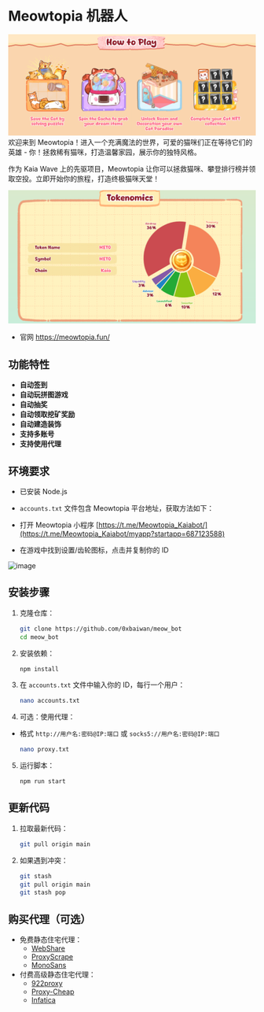 # Meowtopia 机器人

![banner](./img/image.png)
欢迎来到 Meowtopia！进入一个充满魔法的世界，可爱的猫咪们正在等待它们的英雄 - 你！拯救稀有猫咪，打造温馨家园，展示你的独特风格。

作为 Kaia Wave 上的先驱项目，Meowtopia 让你可以拯救猫咪、攀登排行榜并领取空投。立即开始你的旅程，打造终极猫咪天堂！

![tokenomic](./img/image-2.png)
- 官网 https://meowtopia.fun/

## 功能特性

- **自动签到**
- **自动玩拼图游戏**
- **自动抽奖**
- **自动领取挖矿奖励**
- **自动建造装饰**
- **支持多账号**
- **支持使用代理**

## 环境要求

- 已安装 Node.js
- `accounts.txt` 文件包含 Meowtopia 平台地址，获取方法如下：
- 打开 Meowtopia 小程序 [https://t.me/Meowtopia_Kaiabot/](https://t.me/Meowtopia_Kaiabot/myapp?startapp=687123588)

- 在游戏中找到设置/齿轮图标，点击并复制你的 ID

![image](https://github.com/user-attachments/assets/a5e01f90-fda0-4c81-b741-67f877dc57b6)

## 安装步骤

1. 克隆仓库：
    ```sh
    git clone https://github.com/0xbaiwan/meow_bot
    cd meow_bot
    ```

2. 安装依赖：
    ```sh
    npm install
    ```

3. 在 `accounts.txt` 文件中输入你的 ID，每行一个用户：
    ```sh
    nano accounts.txt
    ```

4. 可选：使用代理：
- 格式 `http://用户名:密码@IP:端口` 或 `socks5://用户名:密码@IP:端口`
    ```sh
    nano proxy.txt
    ```

5. 运行脚本：
    ```sh
    npm run start
 
    ```
## 更新代码

1. 拉取最新代码：
   ```bash
   git pull origin main
   ```

2. 如果遇到冲突：
   ```bash
   git stash
   git pull origin main
   git stash pop
   ```

## 购买代理（可选）

- 免费静态住宅代理：
   - [WebShare](https://www.webshare.io/?referral_code=gtw7lwqqelgu)
   - [ProxyScrape](https://proxyscrape.com/)
   - [MonoSans](https://github.com/monosans/proxy-list)
- 付费高级静态住宅代理：
   - [922proxy](https://www.922proxy.com/register?inviter_code=d6416857)
   - [Proxy-Cheap](https://app.proxy-cheap.com/r/Pd6sqg)
   - [Infatica](https://dashboard.infatica.io/aff.php?aff=580)
